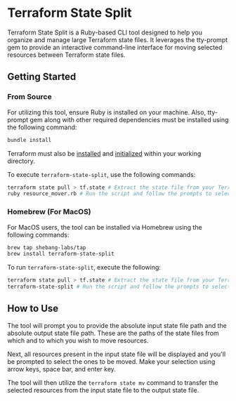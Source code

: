 # Terraform State Split

Terraform State Split is a Ruby-based CLI tool designed to help you organize and manage large Terraform state files. It leverages the tty-prompt gem to provide an interactive command-line interface for moving selected resources between Terraform state files.

## Getting Started

### From Source

For utilizing this tool, ensure Ruby is installed on your machine. Also, tty-prompt gem along with other required dependencies must be installed using the following command:

```bash
bundle install
```

Terraform must also be [installed](https://developer.hashicorp.com/terraform/tutorials/aws-get-started/install-cli) and [initialized](https://developer.hashicorp.com/terraform/cli/commands/init) within your working directory.

To execute `terraform-state-split`, use the following commands:

```bash
terraform state pull > tf.state # Extract the state file from your Terraform workspace or remote state storage
ruby resource_mover.rb # Run the script and follow the prompts to select the resources to be moved
```

### Homebrew (For MacOS)

For MacOS users, the tool can be installed via Homebrew using the following commands:

```bash
brew tap shebang-labs/tap
brew install terraform-state-split
```

To run `terraform-state-split`, execute the following:

```bash
terraform state pull > tf.state # Extract the state file from your Terraform workspace or remote state storage
terraform-state-split # Run the script and follow the prompts to select the resources to be moved
```

## How to Use

The tool will prompt you to provide the absolute input state file path and the absolute output state file path. These are the paths of the state files from which and to which you wish to move resources.

Next, all resources present in the input state file will be displayed and you'll be prompted to select the ones to be moved. Make your selection using arrow keys, space bar, and enter key.

The tool will then utilize the `terraform state mv` command to transfer the selected resources from the input state file to the output state file.
